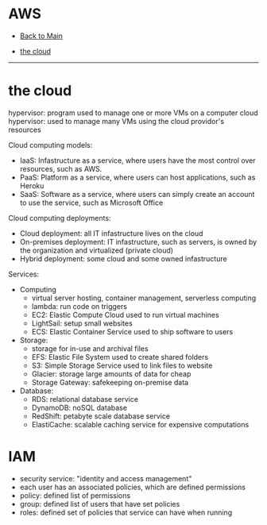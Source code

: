 # AWS
- [Back to Main](README.md)

- [the cloud](#the-cloud)

---

# the cloud

hypervisor: program used to manage one or more VMs on a computer
cloud hypervisor: used to manage many VMs using the cloud providor's resources

Cloud computing models:
- IaaS: Infastructure as a service, where users have the most control over resources, such as AWS.
- PaaS: Platform as a service, where users can host applications, such as Heroku
- SaaS: Software as a service, where users can simply create an account to use the service, such as Microsoft Office

Cloud computing deployments:
- Cloud deployment: all IT infastructure lives on the cloud
- On-premises deployment: IT infastructure, such as servers, is owned by the organization and virtualized (private cloud)
- Hybrid deployment: some cloud and some owned infastructure

Services:
- Computing
  - virtual server hosting, container management, serverless computing
  - lambda: run code on triggers
  - EC2: Elastic Compute Cloud used to run virtual machines
  - LightSail: setup small websites
  - ECS: Elastic Container Service used to ship software to users
- Storage:
  - storage for in-use and archival files
  - EFS: Elastic File System used to create shared folders
  - S3: Simple Storage Service used to link files to website
  - Glacier: storage large amounts of data for cheap
  - Storage Gateway: safekeeping on-premise data
- Database:
  - RDS: relational database service
  - DynamoDB: noSQL database
  - RedShift: petabyte scale database service
  - ElastiCache: scalable caching service for expensive computations

# IAM
- security service: "identity and access management"
- each user has an associated policies, which are defined permissions
- policy: defined list of permissions
- group: defined list of users that have set policies
- roles: defined set of policies that service can have when running
